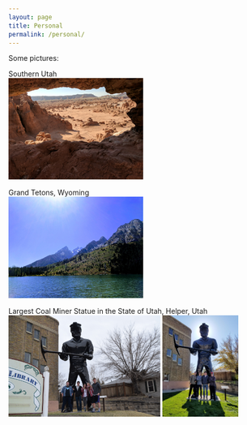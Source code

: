 ```yaml
---
layout: page
title: Personal
permalink: /personal/
---
```






Some pictures:

Southern Utah <br>
<img src="/assets/goblin_window.jpg" alt="goblin" height="200"> <br>

Grand Tetons, Wyoming<br>
<img src="/assets/stringlake.jpg" alt="string lake" height="200"> <br>

Largest Coal Miner Statue in the State of Utah, Helper, Utah <br>
<img src="/assets/coalminer.jpg" alt="coalminer" height="200">
<img src="/assets/coalminer2.jpg" alt="coalminer2" height="200"> <br>

